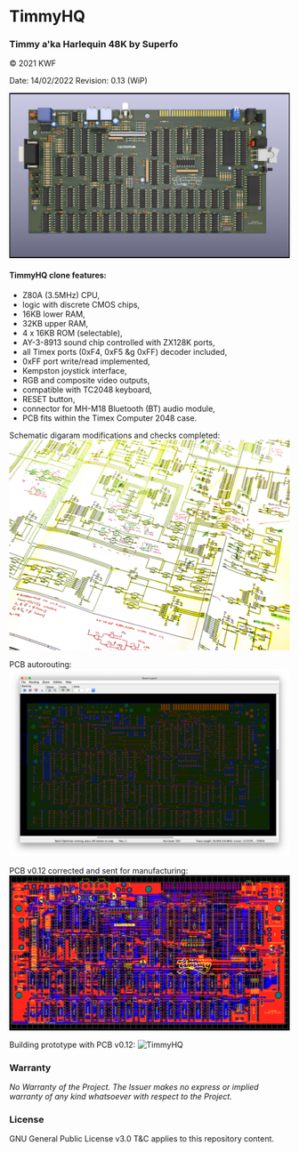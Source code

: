 # TimmyHQ
### Timmy a'ka Harlequin 48K by Superfo

© 2021 KWF

Date: 14/02/2022
Revision: 0.13 (WiP)

![TimmyHQ](/Docs/THQ_PCB_01.png)

#### TimmyHQ clone features:

* Z80A (3.5MHz) CPU,
* logic with discrete CMOS chips,
* 16KB lower RAM,
* 32KB upper RAM,
* 4 x 16KB ROM (selectable),
* AY-3-8913 sound chip controlled with ZX128K ports,
* all Timex ports (0xF4, 0xF5 &g 0xFF) decoder included,
* 0xFF port write/read implemented,
* Kempston joystick interface,
* RGB and composite video outputs,
* compatible with TC2048 keyboard,
* RESET button,
* connector for MH-M18 Bluetooth (BT) audio module,
* PCB fits within the Timex Computer 2048 case.

Schematic digaram modifications and checks completed:
![TimmyHQ](/Docs/THQ_02.jpg)

PCB autorouting:
![TimmyHQ](/Docs/PCB_v0.12_routing.png)

PCB v0.12 corrected and sent for manufacturing:
![TimmyHQ](/Docs/THQ_08.png)

Building prototype with PCB v0.12:
![TimmyHQ](/Docs/THQ_09.jpg)

### Warranty

*No Warranty of the Project. The Issuer makes no express or implied warranty of any kind whatsoever with respect to the Project.*

### License

GNU General Public License v3.0 T&C applies to this repository content.
